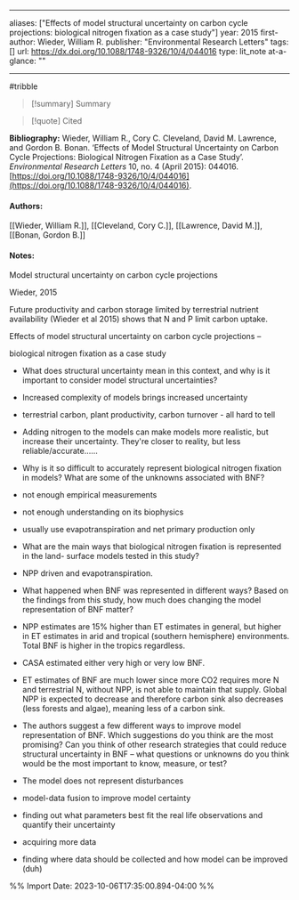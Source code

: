   
---
aliases: ["Effects of model structural uncertainty on carbon cycle projections: biological nitrogen fixation as a case study"] 
year: 2015 
first-author: Wieder, William R.
publisher: "Environmental Research Letters" 
tags: []
url: https://dx.doi.org/10.1088/1748-9326/10/4/044016 
type: lit_note
at-a-glance: ""

--- 
#tribble
>[!summary] Summary

>[!quote] Cited

**Bibliography:** Wieder, William R., Cory C. Cleveland, David M. Lawrence, and Gordon B. Bonan. ‘Effects of Model Structural Uncertainty on Carbon Cycle Projections: Biological Nitrogen Fixation as a Case Study’. _Environmental Research Letters_ 10, no. 4 (April 2015): 044016. [https://doi.org/10.1088/1748-9326/10/4/044016](https://doi.org/10.1088/1748-9326/10/4/044016). 


#### Authors:
[[Wieder, William R.]], [[Cleveland, Cory C.]], [[Lawrence, David M.]], [[Bonan, Gordon B.]]
#### Notes:

Model structural uncertainty on carbon cycle projections

Wieder, 2015

Future productivity and carbon storage limited by terrestrial nutrient availability (Wieder et al 2015) shows that N and P limit carbon uptake.

Effects of model structural uncertainty on carbon cycle projections –

biological nitrogen fixation as a case study

- What does structural uncertainty mean in this context, and why is it important to consider model structural uncertainties?

- Increased complexity of models brings increased uncertainty

- terrestrial carbon, plant productivity, carbon turnover - all hard to tell

- Adding nitrogen to the models can make models more realistic, but increase their uncertainty. They're closer to reality, but less reliable/accurate......

- Why is it so difficult to accurately represent biological nitrogen fixation in models? What are some of the unknowns associated with BNF?

- not enough empirical measurements
- not enough understanding on its biophysics

- usually use evapotranspiration and net primary production only

- What are the main ways that biological nitrogen fixation is represented in the land- surface models tested in this study?

- NPP driven and evapotranspiration.

- What happened when BNF was represented in different ways? Based on the findings from this study, how much does changing the model representation of BNF matter?

- NPP estimates are 15% higher than ET estimates in general, but higher in ET estimates in arid and tropical (southern hemisphere) environments. Total BNF is higher in the tropics regardless.
- CASA estimated either very high or very low BNF.
- ET estimates of BNF are much lower since more CO2 requires more N and terrestrial N, without NPP, is not able to maintain that supply. Global NPP is expected to decrease and therefore carbon sink also decreases (less forests and algae), meaning less of a carbon sink.

- The authors suggest a few different ways to improve model representation of BNF. Which suggestions do you think are the most promising? Can you think of other research strategies that could reduce structural uncertainty in BNF – what questions or unknowns do you think would be the most important to know, measure, or test?

- The model does not represent disturbances
- model-data fusion to improve model certainty

- finding out what parameters best fit the real life observations and quantify their uncertainty
- acquiring more data
- finding where data should be collected and how model can be improved (duh)

%% Import Date: 2023-10-06T17:35:00.894-04:00 %%
